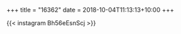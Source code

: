 +++
title       = "16362"
date        = 2018-10-04T11:13:13+10:00
+++

{{< instagram Bh56eEsnScj >}}